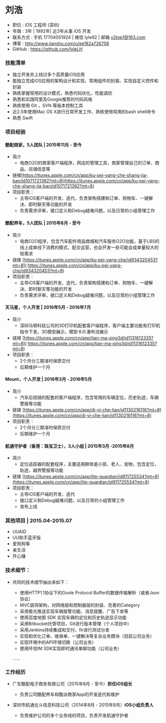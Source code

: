 
# 刘浩
- 职位 : iOS 工程师 (深圳) 
- 年限 : 3年 | 1992年| 近3年从事 iOS 开发
- 联系方式 : 手机 17704051924 | 微信 lyle92 | 邮箱 v2top1@163.com
- 博客 : http://www.jianshu.com/u/ee182a726758
- GitHub : https://github.com/lyleLH 

### 技能清单
- 独立开发并上线过多个高质量iOS应用
- 能独立完成iOS应用的架构设计和实现、常用组件的封装、实现自定义控件和封装
- 熟练掌握常用的设计模式，熟悉代码优化，性能调优
- 熟悉和实践阿里及Google推荐的代码风格
- 熟练使用 Git ，SVN 等版本控制工具
- 近2.5年使用Mac OS X进行日常开发工作、熟练使用常用的bash shell命令
- 熟悉 Swift


### 项目经验
####  酷配商家，5人团队  |   2015年11月 - 至今
- 简介 
	- 电商O2O的商家客户端程序，网店的管理工具，商家管理自己的订单、商品、店铺信息等
- 链接[https://itunes.apple.com/cn/app/ku-pei-yang-che-shang-jia-ban/id1071721392?mt=8](https://itunes.apple.com/cn/app/ku-pei-yang-che-shang-jia-ban/id1071721392?mt=8)
- 项目职责：
	- 主导iOS客户端的开发、迭代，负责架构搭建和订单、购物车、一键解决、即时聊天等功能的开发
	- 负责需求评审，接口定义和Debug疑难问题，以及日常的小组管理工作
	
#### 酷配养车，5人团队 | 2015年8月 - 至今
- 简介 
	- 电商O2O程序，包含汽车配件用品商城和汽车服务O2O功能，基于LBS的线上成单线下消费的模式，配合运营，也会开发一些可能会成单量较大的轻需求
- 链接 [https://itunes.apple.com/cn/app/ku-pei-yang-che/id934320453?mt=8]( https://itunes.apple.com/cn/app/ku-pei-yang-che/id934320453?mt=8)
- 项目职责：
	- 主导iOS客户端的开发、迭代，负责架构搭建和订单、购物车、一键解决、即时聊天等功能的开发
	- 负责需求评审，接口定义和Debug疑难问题，以及日常的小组管理工作

#### 天马星，个人开发 | 2016年5月 - 2016年7月  
- 简介 
	- 深圳马顿科技公司的3D打印机配套客户端程序，客户端主要功能有打印机指令下发，3D模型展示，模型卡片瀑布流展示
- 链接  [https://itunes.apple.com/cn/app/tian-ma-xing3d/id1131612335?mt=8]( https://itunes.apple.com/cn/app/tian-ma-xing3d/id1131612335?mt=8)
- 项目职责：
	- 2个月分三期准时保质交付
	- 后期维护一个月

#### Mount，个人开发 | 2016年3月 - 2016年5月

- 简介 
	- 汽车后视镜的配套的客户端程序，包含常用的车辆定位，历史轨迹，车辆警报等功能
- 链接 [https://itunes.apple.com/cn/app/di-yi-che-lian/id1130216116?mt=8](https://itunes.apple.com/cn/app/di-yi-che-lian/id1130216116?mt=8)
- 项目职责：
	- 2个月分三期准时保质交付
	- 后期维护一个月



#### 航通守护者（香港：珠宝卫士），**3人小组** | 2015年3月 -2015年8月
- 简介 
	-  定位追踪器的配套程序，主要适用群体是小孩、老人、宠物，包含定位，轨迹，越界警报等功能
- 链接 [https://itunes.apple.com/cn/app/lite-guardian/id911725534?mt=8](https://itunes.apple.com/cn/app/lite-guardian/id911725534?mt=8)
- 项目职责：
	- 主导iOS客户端的开发、迭代
	- 接口定义和Debug疑难问题，以及日常的小组管理工作
	- 发布上线

###  其他项目 | 2015.04-2015.07
- UUAID 
- UU助手蓝牙版 
- 爱狗狗等
- 亲生活
- 开心赚

### 技术细节：
- 共同的技术细节抽出来如下：

	- 使用HTTP1.1协议下的Goole Protocol Buffer的数据传输解析（或者Json协议）
	- MVC装饰架构，对网络层和控制器层的封装、完善的Category
	- 采用极光推送实现车辆报警功能、消息提醒、广告下发等
	- 使用百度地图 SDK 实现车辆的定位和历史轨迹显示功能
	- 采用Bitbucket托管项目，Git进行版本管理（个人项目中）
	- 采用Jenkins持续集成和交付，fir进行测试分发
	- 实现和优化订单、维保单、一键解决等复杂业务模块（目前公司业务）
	- 实现环境中的API环境切换（公司业务）
	- 使用环信IM SDK实现即时通讯单聊功能（公司业务）
	
	 ......

### 工作经历
- 广东酷配电子商务有限公司（2015年8月 - 至今）**担任iOS组长**
	- 负责公司酷配养车和酷派商家App的开发迭代和维护

- 深圳市航通北斗信息科技公司（2014年8月 - 2015年8月）**iOS小组负责人**
	- 负责维护公司的多个业务线的项目，负责开发航通守护者

